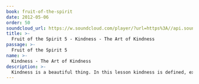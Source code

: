 ```yaml
---
book: fruit-of-the-spirit
date: 2012-05-06
order: 50
soundcloud_url: https://w.soundcloud.com/player/?url=https%3A//api.soundcloud.com/tracks/
title: >-
  Fruit of the Spirit 5 - Kindness - The Art of Kindness
passage: >-
  Fruit of the Spirit 5
name: >-
  Kindness - The Art of Kindness
description: >-
  Kindness is a beautiful thing. In this lesson kindness is defined, exemplified and put into practice.
---
```


